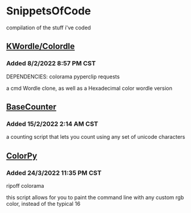 # SnippetsOfCode
compilation of the stuff i've coded


## [KWordle/Colordle](/Wordle)
### Added 8/2/2022 8:57 PM CST

DEPENDENCIES:
colorama
pyperclip
requests

a cmd Wordle clone, as well as a Hexadecimal color wordle version

## [BaseCounter](/RandomScripts/BaseCounter.py)
### Added 15/2/2022 2:14 AM CST

a counting script that lets you count using any set of unicode characters

## [ColorPy](/RandomScripts/ColorPy.py)
### Added 24/3/2022 11:35 PM CST

ripoff colorama

this script allows for you to paint the command line with any custom rgb color, instead of the typical 16
